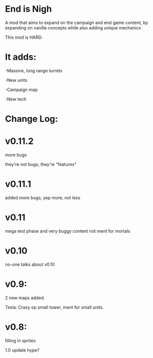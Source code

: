 # End is Nigh
A mod that aims to expand on the campaign and end game content, by expanding on vanilla concepts while also adding unique mechanics

This mod is HARD.

# It adds: 

-Massive, long range turrets

-New units

-Campaign map

-New tech

# Change Log:

# v0.11.2
more bugs

they're not bugs, they're "features"

# v0.11.1
added more bugs, yep more, not less

# v0.11
mega test phase and very buggy content not ment for mortals

# v0.10
no-one talks about v0.10

# v0.9:
2 new maps added.

Tesla: Crazy op small tower, ment for small units.

# v0.8:
filling in sprites

1.0 update hype? 
